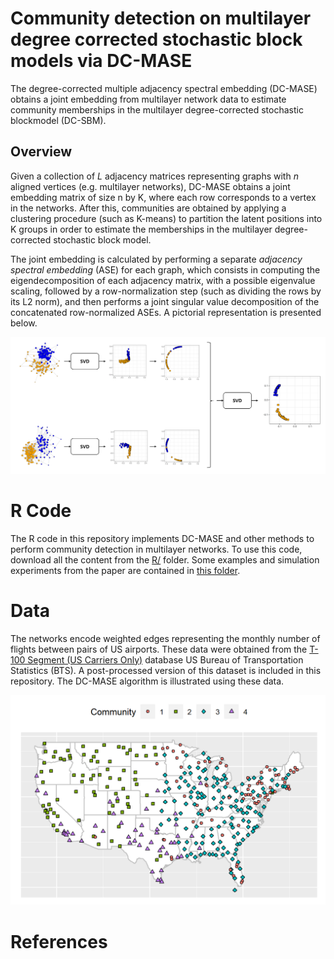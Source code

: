 # Community detection on multilayer degree corrected stochastic block models via DC-MASE

The degree-corrected multiple adjacency spectral embedding (DC-MASE) obtains a joint embedding from multilayer network data to estimate community memberships in the multilayer degree-corrected stochastic blockmodel (DC-SBM).

## Overview

Given a collection of *L* adjacency matrices representing graphs with $n$ aligned vertices (e.g. multilayer networks), DC-MASE obtains a joint embedding matrix of size n by K, where each row corresponds to a vertex in the networks. After this, communities are obtained by applying a clustering procedure (such as K-means) to partition the latent positions into K groups in order to estimate the memberships in the multilayer degree-corrected stochastic block model. 

The joint embedding is calculated by performing a separate *adjacency spectral embedding*  (ASE) for each graph, which consists in computing the eigendecomposition of each adjacency matrix, with a possible eigenvalue scaling, followed by a row-normalization step (such as dividing the rows by its L2 norm), and then performs a joint singular value decomposition of the concatenated row-normalized ASEs. A pictorial representation is presented below.

![dc-mase embedding](https://raw.githubusercontent.com/jesusdaniel/dcmase/main/img/DC-MASE2.png?token=GHSAT0AAAAAAB2XZ2CXKWMR5ANWXYCHJYVYY3FPB4Q)

# R Code

The R code in this repository implements DC-MASE and other methods to perform community detection in multilayer networks. To use this code, download all the content from the [R/](https://github.com/jesusdaniel/dcmase/tree/main/R) folder. Some examples and simulation experiments from the paper are contained in [this folder](https://github.com/jesusdaniel/dcmase/tree/main/Experiments).


# Data
The networks encode weighted edges representing the monthly number of flights between pairs of US airports. These data were obtained from the [T-100 Segment (US Carriers Only)](https://www.transtats.bts.gov/Fields.asp?gnoyr_VQ=GEE) database US Bureau of Transportation Statistics (BTS). A post-processed version of this dataset is included in this repository. The DC-MASE algorithm is illustrated using these data.

![us-airports-clustering](https://raw.githubusercontent.com/jesusdaniel/dcmase/main/Figures/USmap-K4-dcmase.png?token=GHSAT0AAAAAAB2XZ2CXWKFD46OMG67UCXR4Y3FQXPQ)


# References
